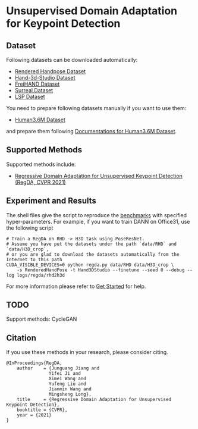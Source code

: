 # Unsupervised Domain Adaptation for Keypoint Detection

## Dataset
Following datasets can be downloaded automatically:

- [Rendered Handpose Dataset](https://lmb.informatik.uni-freiburg.de/resources/datasets/RenderedHandposeDataset.en.html)
- [Hand-3d-Studio Dataset](https://www.yangangwang.com/papers/ZHAO-H3S-2020-02.html)
- [FreiHAND Dataset](https://lmb.informatik.uni-freiburg.de/projects/freihand/)
- [Surreal Dataset](https://www.di.ens.fr/willow/research/surreal/data/)
- [LSP Dataset](http://sam.johnson.io/research/lsp.html)

You need to prepare following datasets manually if you want to use them:
- [Human3.6M Dataset](http://vision.imar.ro/human3.6m/description.php)

and prepare them following [Documentations for Human3.6M Dataset](/common/vision/datasets/keypoint_detection/human36m.py).

## Supported Methods

Supported methods include:

- [Regressive Domain Adaptation for Unsupervised Keypoint Detection (RegDA, CVPR 2021)](http://ise.thss.tsinghua.edu.cn/~mlong/doc/regressive-domain-adaptation-cvpr21.pdf)

## Experiment and Results

The shell files give the script to reproduce the [benchmarks](/docs/dalib/benchmarks/keypoint_detection.rst) with specified hyper-parameters.
For example, if you want to train DANN on Office31, use the following script

```shell script
# Train a RegDA on RHD -> H3D task using PoseResNet.
# Assume you have put the datasets under the path `data/RHD` and  `data/H3D_crop`, 
# or you are glad to download the datasets automatically from the Internet to this path
CUDA_VISIBLE_DEVICES=0 python regda.py data/RHD data/H3D_crop \
    -s RenderedHandPose -t Hand3DStudio --finetune --seed 0 --debug --log logs/regda/rhd2h3d
```

For more information please refer to [Get Started](/docs/get_started/quickstart.rst) for help.

## TODO
Support methods:  CycleGAN


## Citation
If you use these methods in your research, please consider citing.

```
@InProceedings{RegDA,
    author    = {Junguang Jiang and
                Yifei Ji and
                Ximei Wang and
                Yufeng Liu and
                Jianmin Wang and
                Mingsheng Long},
    title     = {Regressive Domain Adaptation for Unsupervised Keypoint Detection},
    booktitle = {CVPR},
    year = {2021}
}

```
